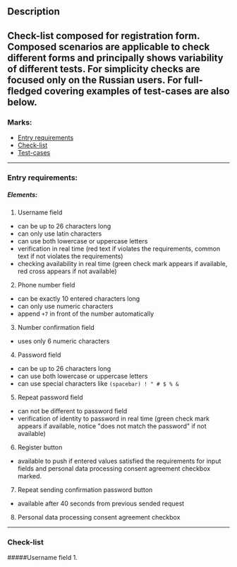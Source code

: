 ## Description 
Check-list composed for registration form. 
Composed scenarios are applicable to check different forms and principally shows variability of different tests.
For simplicity checks are focused only on the Russian users.
For full-fledged covering examples of test-cases are also below. 
---
### Marks:
- [Entry requirements](#entryrequirements)
- [Check-list](#checklist)
- [Test-cases](#testcases)

---
### Entry requirements:<a name="entryrequirements"></a>

##### Elements:
1. Username field
  - can be up to 26 characters long
  - can only use latin characters
  - can use both lowercase or uppercase letters
  - verification in real time (red text if violates the requirements, common text if not violates the requirements)
  - checking availability in real time (green check mark appears if available, red cross appears if not available)
2. Phone number field
  - can be exactly 10 entered characters long
  - can only use numeric characters
  - append `+7` in front of the number automatically
3. Number confirmation field
  - uses only 6 numeric characters
4. Password field
  - can be up to 26 characters long
  - can use both lowercase or uppercase letters
  - can use special characters like `(spacebar) ! " # $ % &`
5. Repeat password field
  - can not be different to password field
  - verification of identity to password in real time (green check mark appears if available, notice "does not match the password" if not available)
6. Register button
  - available to push if entered values satisfied the requirements for input fields and personal data processing consent agreement checkbox marked.
7. Repeat sending confirmation password button
  - available after 40 seconds from previous sended request
8. Personal data processing consent agreement checkbox


---
### Check-list

#####Username field
1. 

